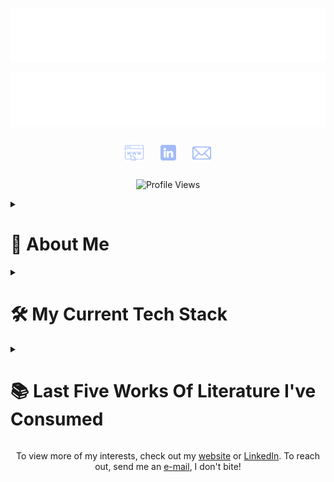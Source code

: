 <!--
The profile README for my GitHub profile.
Feel free to adapt it to your needs, but a star would be appreciated!
-->

<!--
The titular banner.
Made with https://readme-typing-svg.demolab.com/demo

The font is "Fira Code".
The height is 60px and the width is 350px.
The second banner takes 3000ms to type and remains for 400ms.
The colour is #A2BBF7FF.
-->
<p align="center">
  <a href="https://edgarb.io" target="_blank"><img src="assets/images/banners/banner-1.svg" alt="Header Banner 1"></a>
</p>
<p align="center">
  <a href="https://edgarb.io" target="_blank"><img src="assets/images/banners/banner-2.svg" alt="Header Banner 2"></a>
</p>

<!--
The links, social media and contact section.

The images are from https://flaticon.com
The colours were adapted with https://onlinepngtools.com/change-png-color
-->
<p align="center">
    <a href="https://edgarb.io" target="_blank"><img src="assets/images/icons/website.png" alt="Website" width=30 height=30 style="margin: 10px;" title="Website"></a>
    <a href="https://linkedin.com/in/edgar-loves-python/" target="_blank"><img src="assets/images/icons/linkedin.png" alt="LinkedIn" width=25 height=25 style="margin: 12.5px;" title="LinkedIn"></a>
    <a href="mailto:edgarb@tuta.io" target="_blank"><img src="assets/images/icons/e-mail.png" alt="Contact Me" width=30 height=30 style="margin: 10px;" title="Contact Me"></a>
</p>

<!-- The views section. -->
<p align="center">
    <img src="https://komarev.com/ghpvc/?username=PopeJuliusII&base=0&abbreviated=true&color=A2BBF7&label=You're+one+in" alt="Profile Views">
</p>

<!-- The introduction section. -->
<details>
<summary><h1>👋 About Me</h1></summary>
    <p>After law school and passing the New York bar, I decided to make a lateral move into software engineering. Hired right out of a coding bootcamp, I've been in my current role for the past four years. I lead development on the backend, working primarily with Node.js and Firebase. I also have experience with React and Dart/Flutter. Outside of work, I enjoy art, history and literature. I currently live in London but work remotely and consequently get to travel a lot!</p>
</details>

<!--
The stacks section.
Only the most relevant stacks are shown.

The images were created with https://shields.io
and: https://custom-icon-badges.demolab.com/badge/Firebase-356DF0.svg?logo=firebase

In future, if desired, the images can link to:
https://github.com/search?q=user%3APopeJuliusII+language%3Ajavascript
-->
<details>
<summary><h1>🛠️ My Current Tech Stack</h1></summary>
<h2>Cloud Platforms</h2>
<p>
    <img src="assets/images/shields/aws.svg" alt="AWS" title="AWS">
    <img src="assets/images/shields/firebase.svg" alt="Firebase" title="Firebase">
    <img src="assets/images/shields/gcp.svg" alt="GCP" title="GCP">
</p>
<h2>Languages and Tools</h2>
<p>
    <img src="assets/images/shields/dart.svg" alt="Dart" title="Dart">
    <img src="assets/images/shields/flutter.svg" alt="Flutter" title="Flutter">
    <img src="assets/images/shields/javascript.svg" alt="JavaScript" title="JavaScript">
    <img src="assets/images/shields/nodejs.svg" alt="Node.js" title="Node.js">
    <img src="assets/images/shields/python.svg" alt="Python" title="Python">
    <img src="assets/images/shields/react.svg" alt="React" title="React">
    <img src="assets/images/shields/sql.svg" alt="SQL" title="SQL">
    <img src="assets/images/shields/vim.svg" alt="Vim" title="Vim">
</p>

</details>

<!-- The books section. -->
<details>
<summary><h1>📚 Last Five Works Of Literature I've Consumed</h1></summary>
    <div style="margin: 20px">
        <div style="display: flex; margin: 20px 0px 0px 0px">
            <div style="flex: 1; display: flex; justify-content: flex-end; align-items: center;">
                <img src="assets/images/books/heaney.jpg" alt="100 Poems by Seamus Heaney" style="border: 10px solid #000; padding: 10px; background: #fff; box-shadow: 0 0 10px rgba(0, 0, 0, 0.5); max-width: 100px;">
            </div>
            <div style="display: flex; flex-direction: column; align-items: center; margin: 100px 20px 0px 20px">
                <div style="width: 20px; height: 20px; background-color: black; border-radius: 100%;"></div>
                <div style="width: 10px; height: 100%; background-color: black;"></div>
            </div>
            <div style="flex: 1; display: flex-column; align-items: center;">
                <p>1. <i>100 Poems</i> by Seamus Heaney</p>
                <p>Heaney is a masterful storyteller and one of the few modern poets worth reading. His work is both accessible and profound, and I highly recommend it, especially for those who are new to poetry.</p>
            </div>
        </div>
        <div style="display: flex;">
            <div style="flex: 1; display: flex-column; justify-content: flex-end; align-items: center;">
                <p>2. <i>Uncle Vanya</i> by Anton Chekhov</p>
                <p>I initially read this in preparation for Andrew Scott's one-man adaptation, <i>Vanya</i>, and the play did not disappoint. Checkhov pairs levity with a melancholic meditation on the human condition. It is well worth a read.</p>
            </div>
            <div style="display: flex; flex-direction: column; align-items: center; margin: 0px 20px 0px 20px">
                <div style="width: 10px; height: 100px; background-color: black;"></div>
                <div style="width: 20px; height: 20px; background-color: black; border-radius: 100%;"></div>
                <div style="width: 10px; height: 100px; background-color: black;"></div>
            </div>
            <div style="flex: 1; display: flex; align-items: center;">
                <img src="assets/images/books/chekhov.jpg" alt="Uncle Vanya by Anton Chekhov" style="border: 10px solid #000; padding: 10px; background: #fff; box-shadow: 0 0 10px rgba(0, 0, 0, 0.5); max-width: 100px;">
            </div>
        </div>
        <div style="display: flex;">
            <div style="flex: 1; display: flex; justify-content: flex-end; align-items: center;">
                <img src="assets/images/books/shakespeare.jpg" alt="King Lear by William Shakespeare" style="border: 10px solid #000; padding: 10px; background: #fff; box-shadow: 0 0 10px rgba(0, 0, 0, 0.5); max-width: 100px;">
            </div>
            <div style="display: flex; flex-direction: column; align-items: center; margin: 0px 20px 0px 20px">
                <div style="width: 10px; height: 100px; background-color: black;"></div>
                <div style="width: 20px; height: 20px; background-color: black; border-radius: 100%;"></div>
                <div style="width: 10px; height: 100px; background-color: black;"></div>
            </div>
            <div style="flex: 1; display: flex-column; align-items: center;">
                <p>3. <i>King Lear</i> by William Shakespeare</p>
                <p>Unquestionably one of Shakespeare's greatest works, <i>King Lear</i> is a masterful tapestry of betrayal, redemption and tragic irony. The Bard's ability to interweave the various plots is mesmerising. It is also a play which generally does not translate well to the stage, so reading it is definitely a viable option.</p>
            </div>
        </div>
        <div style="display: flex;">
            <div style="flex: 1; display: flex-column; justify-content: flex-end; align-items: center;">
                <p>4. <i>The Outsider</i> by Albert Camus</p>
                <p>Camus' absurdist philosophy speaks to me on a personal level and <i>The Outsider</i> is a great introduction to it. Pairs well with a side of Bartleby.</p>
            </div>
            <div style="display: flex; flex-direction: column; align-items: center; margin: 0px 20px 0px 20px">
                <div style="width: 10px; height: 100px; background-color: black;"></div>
                <div style="width: 20px; height: 20px; background-color: black; border-radius: 100%;"></div>
                <div style="width: 10px; height: 100px; background-color: black;"></div>
            </div>
            <div style="flex: 1; display: flex; align-items: center;">
                <img src="assets/images/books/camus.webp" alt="The Outsider by Albert Camus" style="border: 10px solid #000; padding: 10px; background: #fff; box-shadow: 0 0 10px rgba(0, 0, 0, 0.5); max-width: 100px;">
            </div>
        </div>
        <div style="display: flex;">
            <div style="flex: 1; display: flex; justify-content: flex-end; align-items: center;">
                <img src="assets/images/books/dickens.jpg" alt="A Tale of Two Cities by Charles Dickens" style="border: 10px solid #000; padding: 10px; background: #fff; box-shadow: 0 0 10px rgba(0, 0, 0, 0.5); max-width: 100px;">
            </div>
            <div style="display: flex; flex-direction: column; align-items: center; margin: 0px 20px 100px 20px">
                <div style="width: 10px; height: 100%; background-color: black;"></div>
                <div style="width: 20px; height: 20px; background-color: black; border-radius: 100%;"></div>
            </div>
            <div style="flex: 1; display: flex-column; align-items: center;">
                <p>5. <i>A Tale of Two Cities</i> by Charles Dickens</p>
                <p>Dickens' is unmatched in his ability to paint a scene. An example of can be found in Book 1, Chapter 5, the scene with the spilling of the wine cask. If you want to get lost in artful prose, this is the book for you.</p> 
            </div>
        </div>
    </div>
</details>

<!-- The footer section, for contact information. -->
<p align="center">To view more of my interests, check out my <a href="https://edgarb.io" target="_blank">website</a> or <a href="https://linkedin.com/in/edgar-loves-python/" target="_blank">LinkedIn</a>. To reach out, send me an <a href="mailto:edgarb@tuta.io" target="_blank">e-mail</a>, I don't bite!</p>

